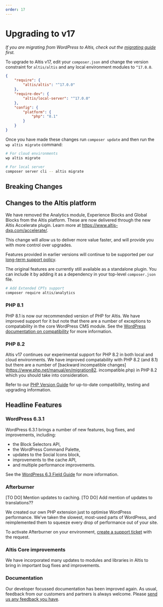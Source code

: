```yaml
---
order: 17
---
```


# Upgrading to v17

_If you are migrating from WordPress to Altis, check out
the [migrating guide](../migrating/) first._

To upgrade to Altis v17, edit your `composer.json` and change the version
constraint for `altis/altis` and any local environment modules to `^17.0.0`.

```json
{
	"require": {
		"altis/altis": "^17.0.0"
	},
	"require-dev": {
		"altis/local-server": "^17.0.0"
	},
	"config": {
		"platform": {
			"php": "8.1"
		}
	}
}
```

Once you have made these changes run `composer update` and then run
the `wp altis migrate` command:

```sh
# For cloud environments
wp altis migrate

# For local server
composer server cli -- altis migrate
```

## Breaking Changes

## Changes to the Altis platform

We have removed the Analytics module, Experience Blocks and Global Blocks from
the Altis platform. These are now delivered through the new Altis Accelerate
plugin. Learn more at https://www.altis-dxp.com/accelerate/.

This change will allow us to deliver more value faster, and will provide you
with more control over upgrades.

Features provided in earlier versions will continue to be supported per
our [long-term support policy](docs://guides/long-term-support.md).

The original features are currently still available as a standalone plugin.
You can include it by adding it as a dependency in your top-level `composer.json` file.

```sh
# Add Extended CPTs support
composer require altis/analytics
```

### PHP 8.1

PHP 8.1 is now our recommended version of PHP for Altis. We have improved
support for it but note that there are a number of exceptions to
compatability in the core WordPress CMS module. See the [WordPress
documentation on compatibility](https://make.wordpress.org/core/handbook/references/php-compatibility-and-wordpress-versions/)
for more information.

### PHP 8.2 ###

Altis v17 continues our experimental support for PHP 8.2 in both local and cloud
environments. We have improved compatability with PHP 8.2 (and 8.1) but there
are a number
of [backward incompatible changes](https://www.php.net/manual/en/migration82.
incompatible.php) in PHP 8.2 which you should take into consideration.

Refer to our [PHP Version Guide](docs://guides/updating-php/) for up-to-date
compatibility, testing and upgrading information.

## Headline Features

### WordPress 6.3.1

WordPress 6.3.1 brings a number of new features, bug fixes, and improvements,
including:

- the Block Selectors API,
- the WordPress Command Palette,
- updates to the Social Icons block,
- improvements to the cache API,
- and multiple performance improvements.

See
the [WordPress 6.3 Field Guide](https://make.wordpress.org/core/2023/07/18/wordpress-6-3-field-guide/)
for more information.

### Afterburner

[TO DO] Mention updates to caching.
[TO DO] Add mention of updates to translations??

We created our own PHP extension just to optimise WordPress performance. We’ve
taken the slowest, most-used parts of WordPress, and reimplemented them to
squeeze every drop of performance out of your site.

To activate Afterburner on your
environment, [create a support ticket](support://new) with the request.

### Altis Core improvements

We have incorporated many updates to modules and libraries in Altis to bring in
important bug fixes and improvements.

### Documentation

Our developer focussed documentation has been improved again. As usual, feedback
from our customers and partners is always welcome.
Please [send us any feedback you have](mailto://support@altis-dxp.com).
